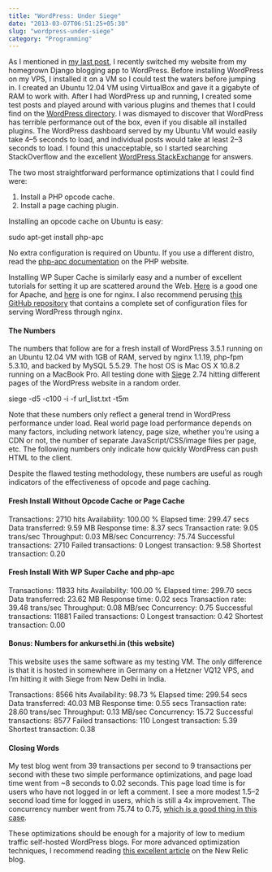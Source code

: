 ```yaml
---
title: "WordPress: Under Siege"
date: "2013-03-07T06:51:25+05:30"
slug: "wordpress-under-siege"
category: "Programming"
---
```


As I mentioned in [my last post](http://ankursethi.in/2013/03/okay-wordpress-you-win-this-round/), I recently switched my website from my homegrown Django blogging app to WordPress. Before installing WordPress on my VPS, I installed it on a VM so I could test the waters before jumping in. I created an Ubuntu 12.04 VM using VirtualBox and gave it a gigabyte of RAM to work with. After I had WordPress up and running, I created some test posts and played around with various plugins and themes that I could find on the [WordPress directory](http://wordpress.org/extend/). I was dismayed to discover that WordPress has terrible performance out of the box, even if you disable all installed plugins. The WordPress dashboard served by my Ubuntu VM would easily take 4–5 seconds to load, and individual posts would take at least 2–3 seconds to load. I found this unacceptable, so I started searching StackOverflow and the excellent [WordPress StackExchange](http://wordpress.stackexchange.com/) for answers.

The two most straightforward performance optimizations that I could find were:

1.  Install a PHP opcode cache.
2.  Install a page caching plugin.

Installing an opcode cache on Ubuntu is easy:

sudo apt-get install php-apc

No extra configuration is required on Ubuntu. If you use a different distro, read the [php-apc documentation](http://php.net/manual/en/book.apc.php) on the PHP website.

Installing WP Super Cache is similarly easy and a number of excellent tutorials for setting it up are scattered around the Web. [Here](http://www.wpbeginner.com/beginners-guide/how-to-install-and-setup-wp-super-cache-for-beginners/) is a good one for Apache, and [here](http://rtcamp.com/tutorials/wordpress-nginx-wp-super-cache/) is one for nginx. I also recommend perusing [this GitHub repository](https://github.com/perusio/wordpress-nginx/) that contains a complete set of configuration files for serving WordPress through nginx.

#### The Numbers

The numbers that follow are for a fresh install of WordPress 3.5.1 running on an Ubuntu 12.04 VM with 1GB of RAM, served by nginx 1.1.19, php-fpm 5.3.10, and backed by MySQL 5.5.29. The host OS is Mac OS X 10.8.2 running on a MacBook Pro. All testing done with [Siege](http://www.joedog.org/siege-home/) 2.74 hitting different pages of the WordPress website in a random order.

siege -d5 -c100 -i -f url\_list.txt -t5m

Note that these numbers only reflect a general trend in WordPress performance under load. Real world page load performance depends on many factors, including network latency, page size, whether you’re using a CDN or not, the number of separate JavaScript/CSS/image files per page, etc. The following numbers only indicate how quickly WordPress can push HTML to the client.

Despite the flawed testing methodology, these numbers are useful as rough indicators of the effectiveness of opcode and page caching.

#### Fresh Install Without Opcode Cache or Page Cache

Transactions:               2710 hits
Availability:               100.00 %
Elapsed time:               299.47 secs
Data transferred:           9.59 MB
Response time:              8.37 secs
Transaction rate:           9.05 trans/sec
Throughput:                 0.03 MB/sec
Concurrency:                75.74
Successful transactions:    2710
Failed transactions:        0
Longest transaction:        9.58
Shortest transaction:       0.20

#### Fresh Install With WP Super Cache and php-apc

Transactions:              11833 hits
Availability:              100.00 %
Elapsed time:              299.70 secs
Data transferred:          23.62 MB
Response time:             0.02 secs
Transaction rate:          39.48 trans/sec
Throughput:                0.08 MB/sec
Concurrency:               0.75
Successful transactions:   11881
Failed transactions:       0
Longest transaction:       0.42
Shortest transaction:      0.00

#### Bonus: Numbers for ankursethi.in (this website)

This website uses the same software as my testing VM. The only difference is that it is hosted in somewhere in Germany on a Hetzner VQ12 VPS, and I’m hitting it with Siege from New Delhi in India.

Transactions:              8566 hits
Availability:              98.73 %
Elapsed time:              299.54 secs
Data transferred:          40.03 MB
Response time:             0.55 secs
Transaction rate:          28.60 trans/sec
Throughput:                0.13 MB/sec
Concurrency:               15.72
Successful transactions:   8577
Failed transactions:       110
Longest transaction:       5.39
Shortest transaction:      0.38

#### Closing Words

My test blog went from 39 transactions per second to 9 transactions per second with these two simple performance optimizations, and page load time went from ~8 seconds to 0.02 seconds. This page load time is for users who have not logged in or left a comment. I see a more modest 1.5–2 second load time for logged in users, which is still a 4x improvement. The concurrency number went from 75.74 to 0.75, [which is a good thing in this case](http://www.joedog.org/2012/02/concurrency-single-siege/).

These optimizations should be enough for a majority of low to medium traffic self-hosted WordPress blogs. For more advanced optimization techniques, I recommend reading [this excellent article](http://blog.newrelic.com/2013/02/07/web-performance-optimization-automation/) on the New Relic blog.